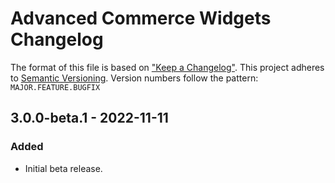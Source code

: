 # Advanced Commerce Widgets Changelog

The format of this file is based on ["Keep a Changelog"](http://keepachangelog.com/). This project adheres to [Semantic Versioning](http://semver.org/). Version numbers follow the pattern: `MAJOR.FEATURE.BUGFIX`


## 3.0.0-beta.1 - 2022-11-11

### Added

- Initial beta release.
